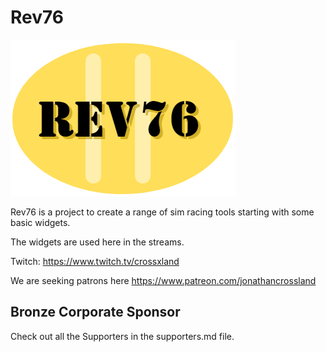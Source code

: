 ﻿# Rev76

![logo](rev76.png)

Rev76 is a project to create a range of sim racing tools starting with some basic widgets.

The widgets are used here in the streams.

Twitch: https://www.twitch.tv/crossxland

We are seeking patrons here https://www.patreon.com/jonathancrossland


## Bronze Corporate Sponsor


Check out all the Supporters in the supporters.md file.
